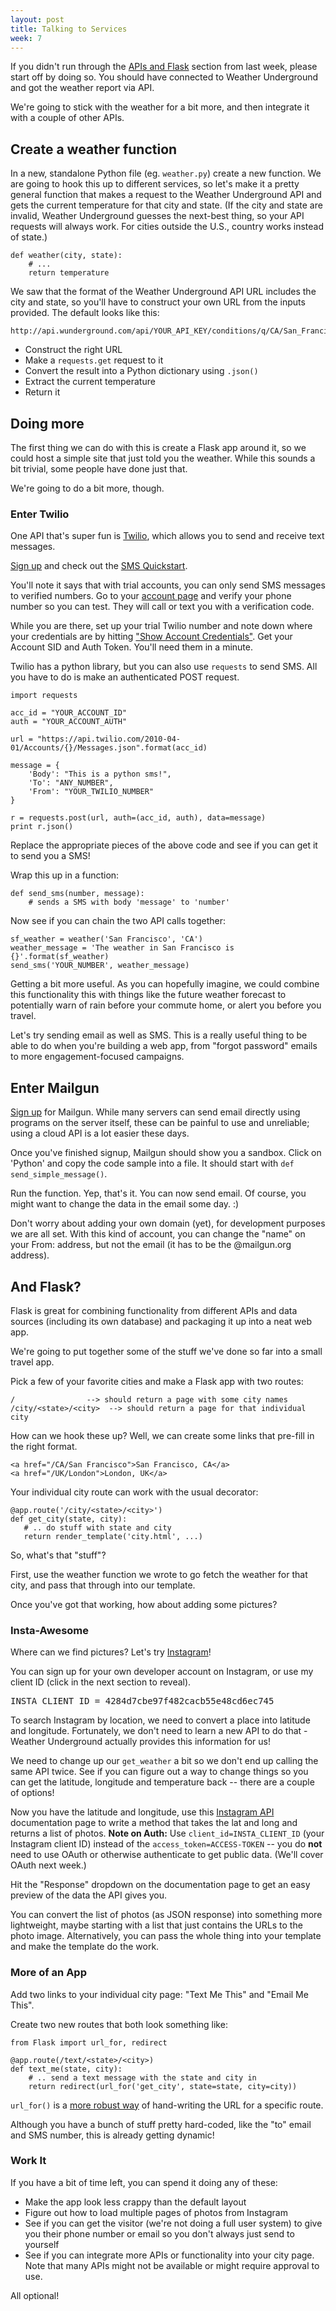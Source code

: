 ```yaml
---
layout: post
title: Talking to Services
week: 7
---
```


If you didn't run through the [APIs and Flask](/full-stack/apis-flask) section from last week, please start off by doing so. You should have connected to Weather Underground and got the weather report via API.

We're going to stick with the weather for a bit more, and then integrate it with a couple of other APIs.

## Create a weather function

In a new, standalone Python file (eg. `weather.py`) create a new function. We are going to hook this up to different services, so let's make it a pretty general function that makes a request to the Weather Underground API and gets the current temperature for that city and state. (If the city and state are invalid, Weather Underground guesses the next-best thing, so your API requests will always work. For cities outside the U.S., country works instead of state.)

```
def weather(city, state):
    # ...
    return temperature
```

We saw that the format of the Weather Underground API URL includes the city and state, so you'll have to construct your own URL from the inputs provided. The default looks like this:

```
http://api.wunderground.com/api/YOUR_API_KEY/conditions/q/CA/San_Francisco.json
```

* Construct the right URL
* Make a `requests.get` request to it
* Convert the result into a Python dictionary using `.json()`
* Extract the current temperature
* Return it

## Doing more

The first thing we can do with this is create a Flask app around it, so we could host a simple site that just told you the weather. While this sounds a bit trivial, some people have done just that.

We're going to do a bit more, though.

### Enter Twilio

One API that's super fun is [Twilio](http://twilio.com), which allows you to send and receive text messages.

[Sign up](https://www.twilio.com/try-twilio) and check out the [SMS Quickstart](https://www.twilio.com/docs/quickstart/python/sms/sending-via-rest).

You'll note it says that with trial accounts, you can only send SMS messages to verified numbers. Go to your [account page](https://www.twilio.com/user/account/phone-numbers/incoming) and verify your phone number so you can test. They will call or text you with a verification code.

While you are there, set up your trial Twilio number and note down where your credentials are by hitting ["Show Account Credentials"](https://www.twilio.com/user/account/voice-sms-mms). Get your Account SID and Auth Token. You'll need them in a minute.

Twilio has a python library, but you can also use `requests` to send SMS. All you have to do is make an authenticated POST request.

```
import requests

acc_id = "YOUR_ACCOUNT_ID"
auth = "YOUR_ACCOUNT_AUTH"

url = "https://api.twilio.com/2010-04-01/Accounts/{}/Messages.json".format(acc_id)

message = {
    'Body': "This is a python sms!",
    'To': "ANY_NUMBER",
    'From': "YOUR_TWILIO_NUMBER"
}
    
r = requests.post(url, auth=(acc_id, auth), data=message)
print r.json()
```

Replace the appropriate pieces of the above code and see if you can get it to send you a SMS!

Wrap this up in a function:

```
def send_sms(number, message):
    # sends a SMS with body 'message' to 'number'
```

Now see if you can chain the two API calls together:

```
sf_weather = weather('San Francisco', 'CA')
weather_message = 'The weather in San Francisco is {}'.format(sf_weather)
send_sms('YOUR_NUMBER', weather_message)
```

Getting a bit more useful. As you can hopefully imagine, we could combine this functionality this with things like the future weather forecast to potentially warn of rain before your commute home, or alert you before you travel.

Let's try sending email as well as SMS. This is a really useful thing to be able to do when you're building a web app, from "forgot password" emails to more engagement-focused campaigns.

## Enter Mailgun

[Sign up](https://mailgun.com/signup) for Mailgun. While many servers can send email directly using programs on the server itself, these can be painful to use and unreliable; using a cloud API is a lot easier these days.

Once you've finished signup, Mailgun should show you a sandbox. Click on 'Python' and copy the code sample into a file. It should start with `def send_simple_message()`.

Run the function. Yep, that's it. You can now send email. Of course, you might want to change the data in the email some day. :)

Don't worry about adding your own domain (yet), for development purposes we are all set. With this kind of account, you can change the "name" on your From: address, but not the email (it has to be the @mailgun.org address).


## And Flask?

Flask is great for combining functionality from different APIs and data sources (including its own database) and packaging it up into a neat web app.

We're going to put together some of the stuff we've done so far into a small travel app.

Pick a few of your favorite cities and make a Flask app with two routes:

```
/                --> should return a page with some city names
/city/<state>/<city>  --> should return a page for that individual city
```

How can we hook these up? Well, we can create some links that pre-fill in the right format.

```
<a href="/CA/San Francisco">San Francisco, CA</a>
<a href="/UK/London">London, UK</a>
```

Your individual city route can work with the usual decorator:

```
@app.route('/city/<state>/<city>')
def get_city(state, city):
   # .. do stuff with state and city
   return render_template('city.html', ...)
```

So, what's that "stuff"?

First, use the weather function we wrote to go fetch the weather for that city, and pass that through into our template.

Once you've got that working, how about adding some pictures?

### Insta-Awesome

Where can we find pictures? Let's try [Instagram](http://instagram.com)!

You can sign up for your own developer account on Instagram, or use my client ID (click in the next section to reveal).

<pre class="hint">
INSTA_CLIENT_ID = 4284d7cbe97f482cacb55e48cd6ec745
</pre>

To search Instagram by location, we need to convert a place into latitude and longitude. Fortunately, we don't need to learn a new API to do that - Weather Underground actually provides this information for us!

We need to change up our `get_weather` a bit so we don't end up calling the same API twice. See if you can figure out a way to change things so you can get the latitude, longitude and temperature back -- there are a couple of options!

Now you have the latitude and longitude, use this [Instagram API](https://instagram.com/developer/endpoints/media/) documentation page to write a method that takes the lat and long and returns a list of photos. **Note on Auth:** Use `client_id=INSTA_CLIENT_ID` (your Instagram client ID) instead of the `access_token=ACCESS-TOKEN` -- you do **not** need to use OAuth or otherwise authenticate to get public data. (We'll cover OAuth next week.)

Hit the "Response" dropdown on the documentation page to get an easy preview of the data the API gives you.

You can convert the list of photos (as JSON response) into something more lightweight, maybe starting with a list that just contains the URLs to the photo image. Alternatively, you can pass the whole thing into your template and make the template do the work.

### More of an App

Add two links to your individual city page: "Text Me This" and "Email Me This".

Create two new routes that both look something like:

```
from Flask import url_for, redirect

@app.route(/text/<state>/<city>)
def text_me(state, city):
    # .. send a text message with the state and city in
    return redirect(url_for('get_city', state=state, city=city))
```

`url_for()` is a [more robust way](http://flask.pocoo.org/docs/0.10/quickstart/#url-building) of hand-writing the URL for a specific route.

Although you have a bunch of stuff pretty hard-coded, like the "to" email and SMS number, this is already getting dynamic!

### Work It

If you have a bit of time left, you can spend it doing any of these:

* Make the app look less crappy than the default layout
* Figure out how to load multiple pages of photos from Instagram
* See if you can get the visitor (we're not doing a full user system) to give you their phone number or email so you don't always just send to yourself
* See if you can integrate more APIs or functionality into your city page. Note that many APIs might not be available or might require approval to use.

All optional!